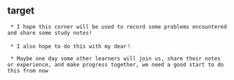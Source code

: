 
## target ##

	 * I hope this corner will be used to record some problems encountered and share some study notes!

	 * I also hope to do this with my dear！ 

	 * Maybe one day some other learners will join us, share their notes or experience, and make progress together, we need a good start to do this from now
